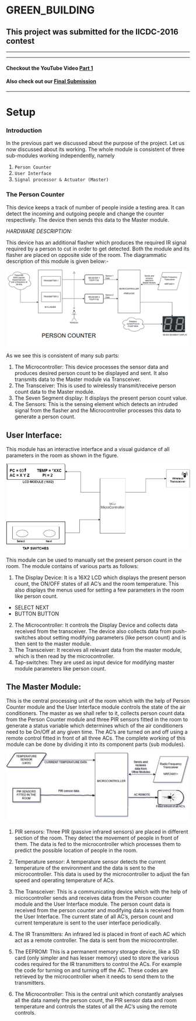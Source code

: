 # GREEN_BUILDING

## This project was submitted for the IICDC-2016 contest
----------------------------------------------------------------------------------
----------------------------------------------------------------------------------

#### Checkout the YouTube Video [Part 1](https://www.youtube.com/watch?v=2Hlg9OIjZZw)
#### Also check out our [Final Submission](https://github.com/dokaniasourav/GREEN_BUILDING/blob/master/Final%20Submission.pdf)
----------------------------------------------------------------------------------

# Setup

### Introduction

In the previous part we discussed about the purpose of the project. Let us now discussed about
its working. The whole module is consistent of three sub-modules working independently,
namely

1. `Person Counter`
2. `User Interface`
3. `Signal processor & Actuator (Master)`

### The Person Counter

This device keeps a track of number of people inside a testing area. It can detect the incoming
and outgoing people and change the counter respectively. The device then sends this data to
the Master module.

_HARDWARE DESCRIPTION:_

This device has an additional flasher which produces the required IR signal required by a person
to cut in order to get detected. Both the module and its flasher are placed on opposite side of
the room. The diagrammatic description of this module is given below:-

![The Person Counter](https://github.com/dokaniasourav/GREEN_BUILDING/blob/master/Draw.png)

As we see this is consistent of many sub parts:

1. The Microcontroller: This device processes the sensor data and produces desired person
    count to be displayed and sent. It also transmits data to the Master module via
    Transceiver.
2. The Transceiver: This is used to wirelessly transmit/receive person count data to the
    Master module.
3. The Seven Segment display: It displays the present person count value.
4. The Sensors: This is the sensing element which detects an intruded signal from the
    flasher and the Microcontroller processes this data to generate a person count.

## User Interface:

This module has an interactive interface and a visual guidance of all parameters in the room as
shown in the figure.

![The User Interface](https://github.com/dokaniasourav/GREEN_BUILDING/blob/master/UserInterface.png)

This module can be used to manually set the present person count in the room. The module
contains of various parts as follows:

1. The Display Device: It is a 16X2 LCD which displays the present person count, the
    ON/OFF states of all AC’s and the room temperature. This also displays the menus used
    for setting a few parameters in the room like person count.

- SELECT NEXT
- BUTTON BUTTON

2. The Microcontroller: It controls the Display Device and collects data received from the
    transceiver. The device also collects data from push-switches about setting modifying
    parameters (like person count) and is then sent to the master module.
3. The Transceiver: It receives all relevant data from the master module, which is then read
    by the microcontroller.
4. Tap-switches: They are used as input device for modifying master module parameters
    like person count.

## The Master Module:

This is the central processing unit of the room which with the help of Person Counter module
and the User Interface module controls the state of the air conditioners. The master as we shall
refer to it, collects person count data from the Person Counter module and three PIR sensors
fitted in the room to generate a status variable which determines which of the air conditioners
need to be On/Off at any given time. The AC’s are turned on and off using a remote control
fitted in front of all three ACs. The complete working of this module can be done by dividing it
into its component parts (sub modules).

![The Master Module](https://github.com/dokaniasourav/GREEN_BUILDING/blob/master/MasterMod.png)

1. PIR sensors: Three PIR (passive infrared sensors) are placed in different section of the
    room. They detect the movement of people in front of them. The data is fed to the
    microcontroller which processes them to predict the possible location of people in the
    room.
2. Temperature sensor: A temperature sensor detects the current temperature of the
    environment and the data is sent to the microcontroller. This data is used by the
    microcontroller to adjust the fan speed and operating temperature of ACs.
3. The Transceiver: This is a communicating device which with the help of microcontroller
    sends and receives data from the Person counter module and the User Interface
    module. The person count data is received from the person counter and modifying data
    is received from the User Interface. The current state of all AC’s, person count and
    current temperature is sent to the user interface periodically.
4. The IR Transmitters: An infrared led is placed in front of each AC which act as a remote
    controller. The data is sent from the microcontroller.
5. The EEPROM: This is a permanent memory storage device, like a SD card (only simpler
    and has lesser memory) used to store the various codes required for the IR transmitters
    to control the ACs. For example the code for turning on and turning off the AC. These
    codes are retrieved by the microcontroller when it needs to send them to the
    transmitters.

6. The Microcontroller: This is the central unit which constantly analyses all the data
    namely the person count, the PIR sensor data and room temperature and controls the
    states of all the AC’s using the remote controls.


